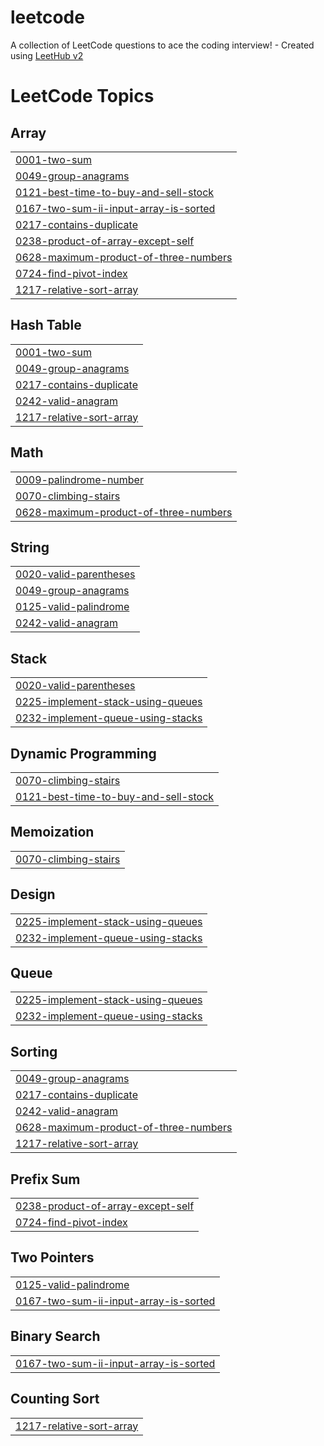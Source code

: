 # leetcode
A collection of LeetCode questions to ace the coding interview! - Created using [LeetHub v2](https://github.com/arunbhardwaj/LeetHub-2.0)

<!---LeetCode Topics Start-->
# LeetCode Topics
## Array
|  |
| ------- |
| [0001-two-sum](https://github.com/ruchakothikar/leetcode/tree/master/0001-two-sum) |
| [0049-group-anagrams](https://github.com/ruchakothikar/leetcode/tree/master/0049-group-anagrams) |
| [0121-best-time-to-buy-and-sell-stock](https://github.com/ruchakothikar/leetcode/tree/master/0121-best-time-to-buy-and-sell-stock) |
| [0167-two-sum-ii-input-array-is-sorted](https://github.com/ruchakothikar/leetcode/tree/master/0167-two-sum-ii-input-array-is-sorted) |
| [0217-contains-duplicate](https://github.com/ruchakothikar/leetcode/tree/master/0217-contains-duplicate) |
| [0238-product-of-array-except-self](https://github.com/ruchakothikar/leetcode/tree/master/0238-product-of-array-except-self) |
| [0628-maximum-product-of-three-numbers](https://github.com/ruchakothikar/leetcode/tree/master/0628-maximum-product-of-three-numbers) |
| [0724-find-pivot-index](https://github.com/ruchakothikar/leetcode/tree/master/0724-find-pivot-index) |
| [1217-relative-sort-array](https://github.com/ruchakothikar/leetcode/tree/master/1217-relative-sort-array) |
## Hash Table
|  |
| ------- |
| [0001-two-sum](https://github.com/ruchakothikar/leetcode/tree/master/0001-two-sum) |
| [0049-group-anagrams](https://github.com/ruchakothikar/leetcode/tree/master/0049-group-anagrams) |
| [0217-contains-duplicate](https://github.com/ruchakothikar/leetcode/tree/master/0217-contains-duplicate) |
| [0242-valid-anagram](https://github.com/ruchakothikar/leetcode/tree/master/0242-valid-anagram) |
| [1217-relative-sort-array](https://github.com/ruchakothikar/leetcode/tree/master/1217-relative-sort-array) |
## Math
|  |
| ------- |
| [0009-palindrome-number](https://github.com/ruchakothikar/leetcode/tree/master/0009-palindrome-number) |
| [0070-climbing-stairs](https://github.com/ruchakothikar/leetcode/tree/master/0070-climbing-stairs) |
| [0628-maximum-product-of-three-numbers](https://github.com/ruchakothikar/leetcode/tree/master/0628-maximum-product-of-three-numbers) |
## String
|  |
| ------- |
| [0020-valid-parentheses](https://github.com/ruchakothikar/leetcode/tree/master/0020-valid-parentheses) |
| [0049-group-anagrams](https://github.com/ruchakothikar/leetcode/tree/master/0049-group-anagrams) |
| [0125-valid-palindrome](https://github.com/ruchakothikar/leetcode/tree/master/0125-valid-palindrome) |
| [0242-valid-anagram](https://github.com/ruchakothikar/leetcode/tree/master/0242-valid-anagram) |
## Stack
|  |
| ------- |
| [0020-valid-parentheses](https://github.com/ruchakothikar/leetcode/tree/master/0020-valid-parentheses) |
| [0225-implement-stack-using-queues](https://github.com/ruchakothikar/leetcode/tree/master/0225-implement-stack-using-queues) |
| [0232-implement-queue-using-stacks](https://github.com/ruchakothikar/leetcode/tree/master/0232-implement-queue-using-stacks) |
## Dynamic Programming
|  |
| ------- |
| [0070-climbing-stairs](https://github.com/ruchakothikar/leetcode/tree/master/0070-climbing-stairs) |
| [0121-best-time-to-buy-and-sell-stock](https://github.com/ruchakothikar/leetcode/tree/master/0121-best-time-to-buy-and-sell-stock) |
## Memoization
|  |
| ------- |
| [0070-climbing-stairs](https://github.com/ruchakothikar/leetcode/tree/master/0070-climbing-stairs) |
## Design
|  |
| ------- |
| [0225-implement-stack-using-queues](https://github.com/ruchakothikar/leetcode/tree/master/0225-implement-stack-using-queues) |
| [0232-implement-queue-using-stacks](https://github.com/ruchakothikar/leetcode/tree/master/0232-implement-queue-using-stacks) |
## Queue
|  |
| ------- |
| [0225-implement-stack-using-queues](https://github.com/ruchakothikar/leetcode/tree/master/0225-implement-stack-using-queues) |
| [0232-implement-queue-using-stacks](https://github.com/ruchakothikar/leetcode/tree/master/0232-implement-queue-using-stacks) |
## Sorting
|  |
| ------- |
| [0049-group-anagrams](https://github.com/ruchakothikar/leetcode/tree/master/0049-group-anagrams) |
| [0217-contains-duplicate](https://github.com/ruchakothikar/leetcode/tree/master/0217-contains-duplicate) |
| [0242-valid-anagram](https://github.com/ruchakothikar/leetcode/tree/master/0242-valid-anagram) |
| [0628-maximum-product-of-three-numbers](https://github.com/ruchakothikar/leetcode/tree/master/0628-maximum-product-of-three-numbers) |
| [1217-relative-sort-array](https://github.com/ruchakothikar/leetcode/tree/master/1217-relative-sort-array) |
## Prefix Sum
|  |
| ------- |
| [0238-product-of-array-except-self](https://github.com/ruchakothikar/leetcode/tree/master/0238-product-of-array-except-self) |
| [0724-find-pivot-index](https://github.com/ruchakothikar/leetcode/tree/master/0724-find-pivot-index) |
## Two Pointers
|  |
| ------- |
| [0125-valid-palindrome](https://github.com/ruchakothikar/leetcode/tree/master/0125-valid-palindrome) |
| [0167-two-sum-ii-input-array-is-sorted](https://github.com/ruchakothikar/leetcode/tree/master/0167-two-sum-ii-input-array-is-sorted) |
## Binary Search
|  |
| ------- |
| [0167-two-sum-ii-input-array-is-sorted](https://github.com/ruchakothikar/leetcode/tree/master/0167-two-sum-ii-input-array-is-sorted) |
## Counting Sort
|  |
| ------- |
| [1217-relative-sort-array](https://github.com/ruchakothikar/leetcode/tree/master/1217-relative-sort-array) |
<!---LeetCode Topics End-->